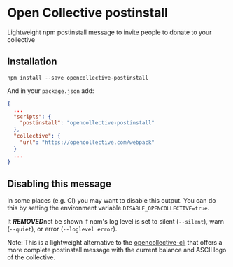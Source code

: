 # Open Collective postinstall

Lightweight npm postinstall message to invite people to donate to your collective

## Installation

```
npm install --save opencollective-postinstall
```

And in your `package.json` add:

```json
{
  ...
  "scripts": {
    "postinstall": "opencollective-postinstall"
  },
  "collective": {
    "url": "https://opencollective.com/webpack"
  }
  ...
}
```

## Disabling this message

In some places (e.g. CI) you may want to disable this output. You can do this by setting the environment variable `DISABLE_OPENCOLLECTIVE=true`.

It ***REMOVED***not be shown if npm's log level is set to silent (`--silent`), warn (`--quiet`), or error (`--loglevel error`).

Note: This is a lightweight alternative to the [opencollective-cli](https://github.com/opencollective/opencollective-cli) that offers a more complete postinstall message with the current balance and ASCII logo of the collective.
